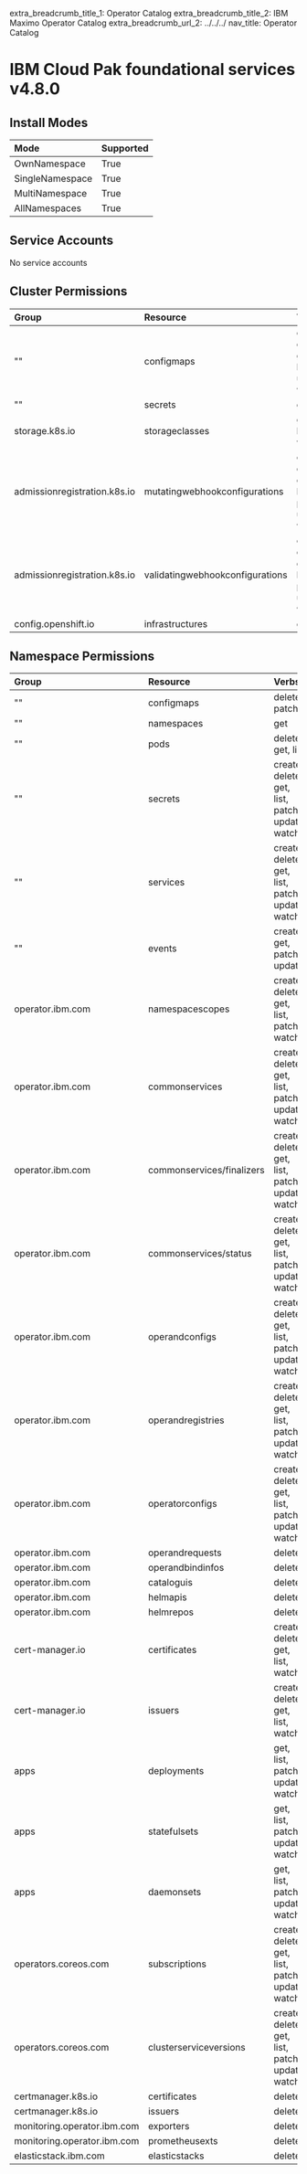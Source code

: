 extra_breadcrumb_title_1: Operator Catalog
extra_breadcrumb_title_2: IBM Maximo Operator Catalog
extra_breadcrumb_url_2: ../../../
nav_title: Operator Catalog

IBM Cloud Pak foundational services v4.8.0
================================================================================

Install Modes
--------------------------------------------------------------------------------
| Mode                 | Supported |
| :------------------- | :-------- |
| OwnNamespace         | True      |
| SingleNamespace      | True      |
| MultiNamespace       | True      |
| AllNamespaces        | True      |

Service Accounts
--------------------------------------------------------------------------------
No service accounts

Cluster Permissions
--------------------------------------------------------------------------------
| Group                                    | Resource                                 | Verbs                                                                            |
| :--------------------------------------- | :--------------------------------------- | :------------------------------------------------------------------------------- |
| ""                                       | configmaps                               | create, delete, get, list, update, watch                                         |
| ""                                       | secrets                                  | get                                                                              |
| storage.k8s.io                           | storageclasses                           | get, list, watch                                                                 |
| admissionregistration.k8s.io             | mutatingwebhookconfigurations            | create, delete, get, list, patch, update, watch                                  |
| admissionregistration.k8s.io             | validatingwebhookconfigurations          | create, delete, get, list, patch, update, watch                                  |
| config.openshift.io                      | infrastructures                          | get                                                                              |

Namespace Permissions
--------------------------------------------------------------------------------
| Group                                    | Resource                                 | Verbs                                                                            |
| :--------------------------------------- | :--------------------------------------- | :------------------------------------------------------------------------------- |
| ""                                       | configmaps                               | delete, patch                                                                    |
| ""                                       | namespaces                               | get                                                                              |
| ""                                       | pods                                     | delete, get, list                                                                |
| ""                                       | secrets                                  | create, delete, get, list, patch, update, watch                                  |
| ""                                       | services                                 | create, delete, get, list, patch, update, watch                                  |
| ""                                       | events                                   | create, get, patch, update                                                       |
| operator.ibm.com                         | namespacescopes                          | create, delete, get, list, patch, watch                                          |
| operator.ibm.com                         | commonservices                           | create, delete, get, list, patch, update, watch                                  |
| operator.ibm.com                         | commonservices/finalizers                | create, delete, get, list, patch, update, watch                                  |
| operator.ibm.com                         | commonservices/status                    | create, delete, get, list, patch, update, watch                                  |
| operator.ibm.com                         | operandconfigs                           | create, delete, get, list, patch, update, watch                                  |
| operator.ibm.com                         | operandregistries                        | create, delete, get, list, patch, update, watch                                  |
| operator.ibm.com                         | operatorconfigs                          | create, delete, get, list, patch, update, watch                                  |
| operator.ibm.com                         | operandrequests                          | delete                                                                           |
| operator.ibm.com                         | operandbindinfos                         | delete                                                                           |
| operator.ibm.com                         | cataloguis                               | delete                                                                           |
| operator.ibm.com                         | helmapis                                 | delete                                                                           |
| operator.ibm.com                         | helmrepos                                | delete                                                                           |
| cert-manager.io                          | certificates                             | create, delete, get, list, watch                                                 |
| cert-manager.io                          | issuers                                  | create, delete, get, list, watch                                                 |
| apps                                     | deployments                              | get, list, patch, update, watch                                                  |
| apps                                     | statefulsets                             | get, list, patch, update, watch                                                  |
| apps                                     | daemonsets                               | get, list, patch, update, watch                                                  |
| operators.coreos.com                     | subscriptions                            | create, delete, get, list, patch, update, watch                                  |
| operators.coreos.com                     | clusterserviceversions                   | create, delete, get, list, patch, update, watch                                  |
| certmanager.k8s.io                       | certificates                             | delete                                                                           |
| certmanager.k8s.io                       | issuers                                  | delete                                                                           |
| monitoring.operator.ibm.com              | exporters                                | delete                                                                           |
| monitoring.operator.ibm.com              | prometheusexts                           | delete                                                                           |
| elasticstack.ibm.com                     | elasticstacks                            | delete                                                                           |
